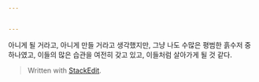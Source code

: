 ```yaml
---


---
```


<p>아니게 될 거라고, 아니게 만들 거라고 생각했지만, 그냥 나도 수많은 평범한 흙수저 중 하나였고, 이들의 많은 습관을 여전히 갖고 있고, 이들처럼 살아가게 될 것 같다.</p>
<blockquote>
<p>Written with <a href="https://stackedit.io/">StackEdit</a>.</p>
</blockquote>

